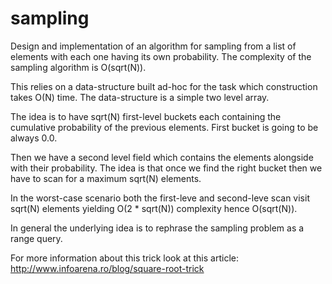 # sampling
Design and implementation of an algorithm for sampling from a list of elements with each one having its own probability.
The complexity of the sampling algorithm is O(sqrt(N)).

This relies on a data-structure built ad-hoc for the task which construction takes O(N) time. The data-structure is a simple two level array.

The idea is to have sqrt(N) first-level buckets each containing the cumulative probability of the previous elements.
First bucket is going to be always 0.0.

Then we have a second level field which contains the elements alongside with their probability.
The idea is that once we find the right bucket then we have to scan for a maximum sqrt(N) elements.

In the worst-case scenario both the first-leve and second-leve scan visit sqrt(N) elements yielding O(2 * sqrt(N)) complexity hence O(sqrt(N)).

In general the underlying idea is to rephrase the sampling problem as a range query.

For more information about this trick look at this article: http://www.infoarena.ro/blog/square-root-trick
